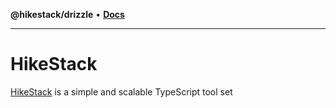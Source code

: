 **@hikestack/drizzle** • [**Docs**](/official/reference/drizzle/globals.md)

***

# HikeStack

[HikeStack](https://github.com/hikestack/official) is a simple and scalable TypeScript tool set
